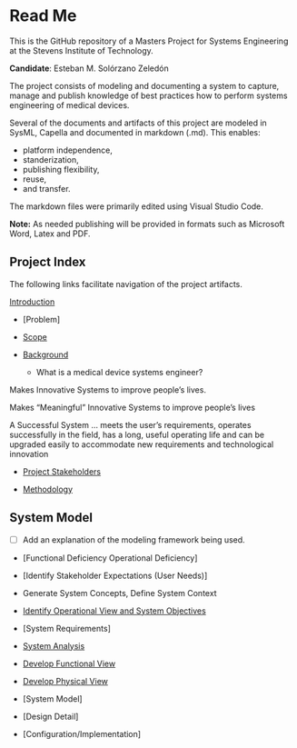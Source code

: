 # Read Me

This is the GitHub repository of a Masters Project for Systems Engineering at the Stevens Institute of Technology.

**Candidate**: Esteban M. Solórzano Zeledón

The project consists of modeling and documenting a system to capture, manage and publish knowledge of best practices how to perform systems engineering of medical devices.

Several of the documents and artifacts of this project are modeled in SysML, Capella and documented in markdown (.md). This enables:
- platform independence,
- standerization,
- publishing flexibility,
- reuse,
- and transfer.

The markdown files were primarily edited using Visual Studio Code.

**Note:** As needed publishing will be provided in formats such as Microsoft Word, Latex and PDF.

## Project Index

The following links facilitate navigation of the project artifacts.

[Introduction](introduction.md#introduction)

- [Problem]

- [Scope](introduction.md#scope)

- [Background](/introduction.md#background)

    - What is a medical device systems engineer?

Makes Innovative Systems to improve people’s lives.

<!--Add an image of the human body categories/divisions. Use BSC marketing artwork that shows the parts of the body -->

Makes “Meaningful” Innovative Systems to improve people’s lives


A Successful System … meets the user’s requirements, operates successfully in the field, has a long, useful operating life and can be upgraded easily to accommodate new requirements and technological innovation


- [Project Stakeholders](stakeholders.md)

- [Methodology](Methodology.md)

## System Model

- [ ] Add an explanation of the modeling framework being used.

- [Functional Deficiency Operational Deficiency]
<!--This section is a step of the systems engineering flow -->

- [Identify Stakeholder Expectations (User Needs)]
<!--This section is a step of the systems engineering flow -->

- Generate System Concepts, Define System Context
<!--This section is a step of the systems engineering flow -->

- [Identify Operational View and System Objectives](capella_model/Operational%20Analysis.md)
<!--This section is a step of the systems engineering flow -->
<!--This section is a step of the Arcadia Method -->

- [System Requirements]
<!--This section is a step of the systems engineering flow -->

- [System Analysis](capella_model/System%20Analysis.md)

- [Develop Functional View](capella_model/Logical%20analysis.md)
<!--This section is a step of the systems engineering flow -->
<!--This section is a step of the Arcadia Method -->

- [Develop Physical View](capella_model/Logical%20analysis.md)
<!--This section is a step of the systems engineering flow -->
<!--This section is a step of the Arcadia Method -->

- [System Model]
<!--This section is a step of the systems engineering flow -->

- [Design Detail]
<!--This section is a step of the systems engineering flow -->

- [Configuration/Implementation]
